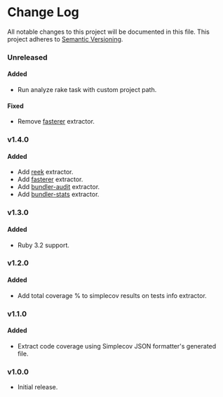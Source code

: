 # Change Log
All notable changes to this project will be documented in this file.
This project adheres to [Semantic Versioning](http://semver.org/).

### Unreleased
#### Added

* Run analyze rake task with custom project path.
#### Fixed

* Remove [fasterer](https://github.com/DamirSvrtan/fasterer) extractor.
### v1.4.0
#### Added

* Add [reek](https://github.com/troessner/reek) extractor.
* Add [fasterer](https://github.com/DamirSvrtan/fasterer) extractor.
* Add [bundler-audit](https://github.com/rubysec/bundler-audit) extractor.
* Add [bundler-stats](https://github.com/jmmastey/bundler-stats) extractor.

### v1.3.0

#### Added

* Ruby 3.2 support.

### v1.2.0

#### Added

* Add total coverage % to simplecov results on tests info extractor.

### v1.1.0

#### Added

* Extract code coverage using Simplecov JSON formatter's generated file.

### v1.0.0

* Initial release.
